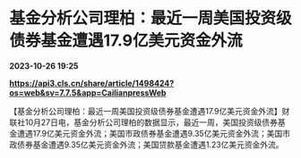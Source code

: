 # 基金分析公司理柏：最近一周美国投资级债券基金遭遇17.9亿美元资金外流

**2023-10-26 19:25**

**https://api3.cls.cn/share/article/1498424?os=web&sv=7.7.5&app=CailianpressWeb**

【基金分析公司理柏：最近一周美国投资级债券基金遭遇17.9亿美元资金外流】财联社10月27日电，基金分析公司理柏的数据显示，最近一周，美国投资级债券基金遭遇17.9亿美元资金外流；美国市政债券基金遭遇9.35亿美元资金外流；美国市政债券基金遭遇9.35亿美元资金外流；美国贷款基金遭遇1.23亿美元资金外流。